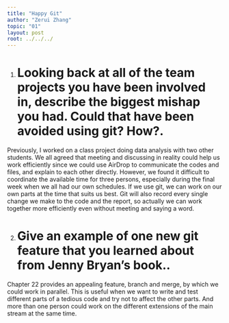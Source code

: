 ```yaml
---
title: "Happy Git"
author: "Zerui Zhang"
topic: "01"
layout: post
root: ../../../
---
```


1. # Looking back at all of the team projects you have been involved in, describe the biggest mishap you had. Could that have been avoided using git? How?.

Previously, I worked on a class project doing data analysis with two other students. We all agreed that meeting and discussing in reality could help us work efficiently since we could use AirDrop to communicate the codes and files, and explain to each other directly. However, we found it difficult to coordinate the available time for three persons, especially during the final week when we all had our own schedules. If we use git, we can work on our own parts at the time that suits us best. Git will also record every single change we make to the code and the report, so actually we can work together more efficiently even without meeting and saying a word.


2. # Give an example of one new git feature that you learned about from Jenny Bryan’s book..

Chapter 22 provides an appealing feature, branch and merge, by which we could work in parallel. This is useful when we want to write and test different parts of a tedious code and try not to affect the other parts. And more than one person could work on the different extensions of the main stream at the same time.
